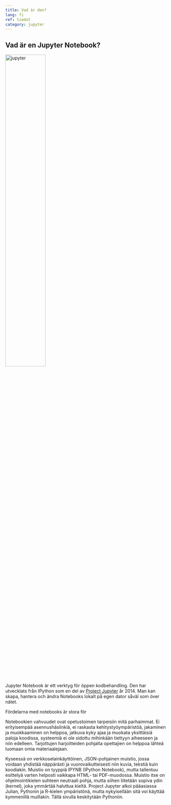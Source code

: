 ```yaml
---
title: Vad är den?
lang: fi
ref: tiedot
category: jupyter
---
```


## Vad är en Jupyter Notebook?

<img src="https://upload.wikimedia.org/wikipedia/commons/thumb/3/38/Jupyter_logo.svg/1200px-Jupyter_logo.svg.png" alt="jupyter" width="50%" class="center"/>

Jupyter Notebook är ett verktyg för öppen kodbehandling. Den har utvecklats från IPython som en del av [Project Jupyter](https://jupyter.org/) år 2014. Man kan skapa, hantera och ändra Notebooks lokalt på egen dator såväl som över nätet.

Fördelarna med notebooks är stora för 

Notebookien vahvuudet ovat opetustoimen tarpeisiin mitä parhaimmat. Ei erityisempää asennushäslinkiä, ei raskasta kehitystyöympäristöä, jakaminen ja muokkaaminen on helppoa, jatkuva kyky ajaa ja muokata yksittäisiä paloja koodissa, systeemiä ei ole sidottu mihinkään tiettyyn aiheeseen ja niin edelleen. Tarjottujen harjoitteiden pohjalta opettajien on helppoa lähteä luomaan omia materiaalejaan.  

Kyseessä on verkkoselainkäyttöinen, JSON-pohjainen muistio, jossa voidaan yhdistää näppärästi ja vuorovaikutteisesti niin kuvia, tekstiä kuin koodiakin. Muistio on tyyppiä IPYNB (IPython Notebook), mutta tallentuu esittelyä varten helposti vaikkapa HTML- tai PDF-muodossa. Muistio itse on ohjelmointikielen suhteen neutraali pohja, mutta siihen liitetään sopiva ydin (kernel), joka ymmärtää haluttua kieltä. Project Jupyter alkoi pääasiassa Julian, Pythonin ja R-kielen ympäristönä, mutta nykyisellään sitä voi käyttää kymmenillä muillakin. Tällä sivulla keskitytään Pythoniin.


